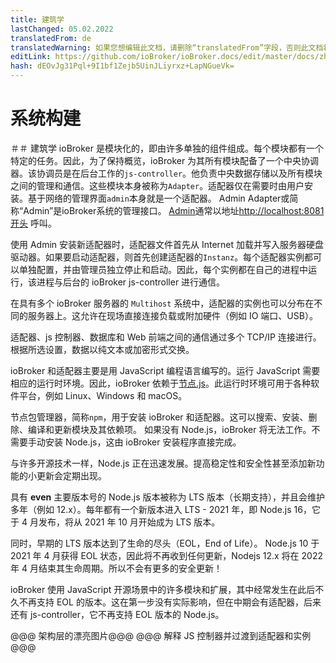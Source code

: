 ```yaml
---
title: 建筑学
lastChanged: 05.02.2022
translatedFrom: de
translatedWarning: 如果您想编辑此文档，请删除“translatedFrom”字段，否则此文档将再次自动翻译
editLink: https://github.com/ioBroker/ioBroker.docs/edit/master/docs/zh-cn/basics/architecture.md
hash: dEOvJg31Pql+9I1bf1Zejb5UinJLiyrxz+LapNGueVk=
---
```

# 系统构建
＃＃ 建筑学
ioBroker 是模块化的，即由许多单独的组件组成。每个模块都有一个特定的任务。因此，为了保持概览，ioBroker 为其所有模块配备了一个中央协调器。该协调员是在后台工作的`js-controller`。他负责中央数据存储以及所有模块之间的管理和通信。这些模块本身被称为`Adapter`。适配器仅在需要时由用户安装。基于网络的管理界面`admin`本身就是一个适配器。 Admin Adapter或简称“Admin”是ioBroker系统的管理接口。 [Admin](https://www.iobroker.net/#de/documentation/admin/README.md)通常以地址[http://localhost:8081开头](http://localhost:8081) 呼叫。

使用 Admin 安装新适配器时，适配器文件首先从 Internet 加载并写入服务器硬盘驱动器。如果要启动适配器，则首先创建适配器的`Instanz`。每个适配器实例都可以单独配置，并由管理员独立停止和启动。因此，每个实例都在自己的进程中运行，该进程与后台的 ioBroker js-controller 进行通信。

在具有多个 ioBroker 服务器的 `Multihost` 系统中，适配器的实例也可以分布在不同的服务器上。这允许在现场直接连接负载或附加硬件（例如 IO 端口、USB）。

适配器、js 控制器、数据库和 Web 前端之间的通信通过多个 TCP/IP 连接进行。根据所选设置，数据以纯文本或加密形式交换。

ioBroker 和适配器主要是用 JavaScript 编程语言编写的。运行 JavaScript 需要相应的运行时环境。因此，ioBroker 依赖于[节点.js](https://github.com/nodesource/distributions#installation-instructions)。此运行时环境可用于各种软件平台，例如 Linux、Windows 和 macOS。

节点包管理器，简称`npm`，用于安装 ioBroker 和适配器。这可以搜索、安装、删除、编译和更新模块及其依赖项。
如果没有 Node.js，ioBroker 将无法工作。不需要手动安装 Node.js，这由 ioBroker 安装程序直接完成。

与许多开源技术一样，Node.js 正在迅速发展。提高稳定性和安全性甚至添加新功能的小更新会定期出现。

具有 **even** 主要版本号的 Node.js 版本被称为 LTS 版本（长期支持），并且会维护多年（例如 12.x）。每年都有一个新版本进入 LTS - 2021 年，即 Node.js 16，它于 4 月发布，将从 2021 年 10 月开始成为 LTS 版本。

同时，早期的 LTS 版本达到了生命的尽头（EOL，End of Life）。 Node.js 10 于 2021 年 4 月获得 EOL 状态，因此将不再收到任何更新，Nodejs 12.x 将在 2022 年 4 月结束其生命周期。所以不会有更多的安全更新！

ioBroker 使用 JavaScript 开源场景中的许多模块和扩展，其中经常发生在此后不久不再支持 EOL 的版本。这在第一步没有实际影响，但在中期会有适配器，后来还有 js-controller，它不再支持 EOL 版本的 Node.js。

@@@ 架构层的漂亮图片@@@ @@@ 解释 JS 控制器并过渡到适配器和实例 @@@